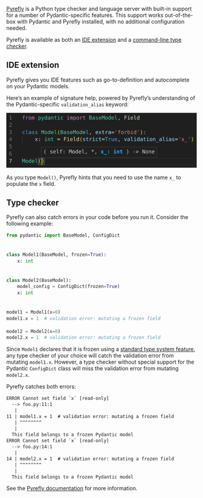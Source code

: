 [Pyrefly](https://pyrefly.org/) is a Python type checker and language server with built-in support for a number of Pydantic-specific features. This support works out-of-the-box with Pydantic and Pyrefly installed, with no additional configuration needed.

Pyrefly is available as both an [IDE extension](https://pyrefly.org/en/docs/IDE/) and a [command-line type checker](https://pyrefly.org/en/docs/installation/).

## IDE extension

Pyrefly gives you IDE features such as go-to-definition and autocomplete on your Pydantic models.

Here’s an example of signature help, powered by Pyrefly’s understanding of the Pydantic-specific `validation_alias` keyword:

![Signature help with the Pyrefly IDE extension](../img/pyrefly.png)

As you type `Model()`, Pyrefly hints that you need to use the name `x_` to populate the `x` field.

## Type checker

Pyrefly can also catch errors in your code before you run it. Consider the following example:

```python {test="skip" linenums="1"}
from pydantic import BaseModel, ConfigDict


class Model1(BaseModel, frozen=True):
    x: int


class Model2(BaseModel):
    model_config = ConfigDict(frozen=True)
    x: int


model1 = Model1(x=0)
model1.x = 1  # validation error: mutating a frozen field

model2 = Model2(x=0)
model2.x = 1  # validation error: mutating a frozen field
```

Since `Model1` declares that it is frozen using a [standard type system feature](https://typing.python.org/en/latest/spec/dataclasses.html#the-dataclass-transform-decorator), any type checker of your choice will catch the validation error from mutating `model1.x`. However, a type checker without special support for the Pydantic `ConfigDict` class will miss the validation error from mutating `model2.x`.

Pyrefly catches both errors:

```output
ERROR Cannot set field `x` [read-only]
  --> foo.py:11:1
   |
11 | model1.x = 1  # validation error: mutating a frozen field
   | ^^^^^^^^
   |
  This field belongs to a frozen Pydantic model
ERROR Cannot set field `x` [read-only]
  --> foo.py:14:1
   |
14 | model2.x = 1  # validation error: mutating a frozen field
   | ^^^^^^^^
   |
  This field belongs to a frozen Pydantic model
```

See the [Pyrefly documentation](https://pyrefly.org/en/docs/pydantic/
) for more information.
